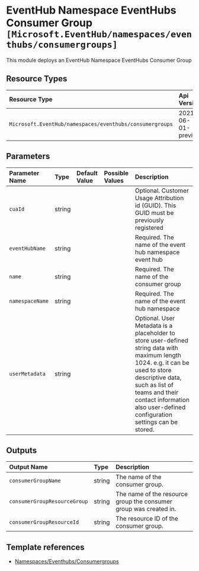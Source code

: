 # EventHub Namespace EventHubs Consumer Group `[Microsoft.EventHub/namespaces/eventhubs/consumergroups]`

This module deploys an EventHub Namespace EventHubs Consumer Group

## Resource Types

| Resource Type | Api Version |
| :-- | :-- |
| `Microsoft.EventHub/namespaces/eventhubs/consumergroups` | 2021-06-01-preview |

## Parameters

| Parameter Name | Type | Default Value | Possible Values | Description |
| :-- | :-- | :-- | :-- | :-- |
| `cuaId` | string |  |  | Optional. Customer Usage Attribution id (GUID). This GUID must be previously registered |
| `eventHubName` | string |  |  | Required. The name of the event hub namespace event hub |
| `name` | string |  |  | Required. The name of the consumer group |
| `namespaceName` | string |  |  | Required. The name of the event hub namespace |
| `userMetadata` | string |  |  | Optional. User Metadata is a placeholder to store user-defined string data with maximum length 1024. e.g. it can be used to store descriptive data, such as list of teams and their contact information also user-defined configuration settings can be stored. |

## Outputs

| Output Name | Type | Description |
| :-- | :-- | :-- |
| `consumerGroupName` | string | The name of the consumer group. |
| `consumerGroupResourceGroup` | string | The name of the resource group the consumer group was created in. |
| `consumerGroupResourceId` | string | The resource ID of the consumer group. |

## Template references

- [Namespaces/Eventhubs/Consumergroups](https://docs.microsoft.com/en-us/azure/templates/Microsoft.EventHub/2021-06-01-preview/namespaces/eventhubs/consumergroups)
